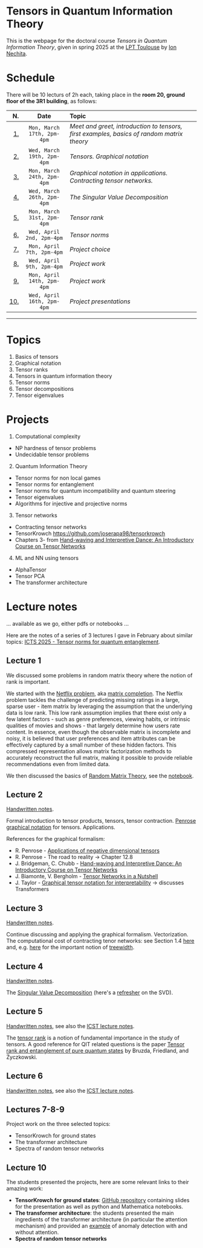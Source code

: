 # Tensors in Quantum Information Theory

This is the webpage for the doctoral course _Tensors in Quantum Information Theory_, given in spring 2025 at the [LPT Toulouse](https://lpt.univ-tlse3.fr/en/) by [Ion Nechita](https://ion.nechita.net/). 

# Schedule 
There will be 10 lecturs of 2h each, taking place in the **room 20, ground floor of the 3R1 building**, as follows: 

|N.| Date | Topic | 
| ---: | :---: | :--- | 
| [1.](#lecture-1)  | `Mon, March 17th, 2pm-4pm` | *Meet and greet, introduction to tensors, first examples, basics of random matrix theory*
| [2.](#lecture-2)  | `Wed, March 19th, 2pm-4pm` | *Tensors. Graphical notation*
| [3.](#lecture-3)  | `Mon, March 24th, 2pm-4pm` | *Graphical notation in applications. Contracting tensor networks.*
| [4.](#lecture-4)  | `Wed, March 26th, 2pm-4pm` | *The Singular Value Decomposition*
| [5.](#lecture-5)  | `Mon, March 31st, 2pm-4pm` | *Tensor rank*
| [6.](#lecture-6)  | `Wed, April 2nd, 2pm-4pm` | *Tensor norms*
| [7.](#lectures-7-8-9)  | `Mon, April 7th, 2pm-4pm` | *Project choice*
| [8.](#lectures-7-8-9)  | `Wed, April 9th, 2pm-4pm` | *Project work*
| [9.](#lectures-7-8-9)  | `Mon, April 14th, 2pm-4pm` | *Project work*
| [10.](#lecture-10) | `Wed, April 16th, 2pm-4pm` | *Project presentations*
---

# Topics
1. Basics of tensors
2. Graphical notation
3. Tensor ranks 
4. Tensors in quantum information theory 
5. Tensor norms
6. Tensor decompositions
7. Tensor eigenvalues

# Projects

1.	Computational complexity 
  - NP hardness of tensor problems
  - Undecidable tensor problems
2. Quantum Information Theory 
  - Tensor norms for non local games
  - Tensor norms for entanglement
  - Tensor norms for quantum incompatibility and quantum steering
  - Tensor eigenvalues
  - Algorithms for injective and projective norms
3. Tensor networks
  - Contracting tensor networks
  - TensorKrowch https://github.com/joserapa98/tensorkrowch
  - Chapters 3- from [Hand-waving and Interpretive Dance: An Introductory Course on Tensor Networks](https://arxiv.org/abs/1603.03039)
4. ML and NN using tensors
  - AlphaTensor
  - Tensor PCA
  - The transformer architecture


# Lecture notes
... available as we go, either pdfs or notebooks ...

Here are the notes of a series of 3 lectures I gave in February about similar topics: [ICTS 2025 - Tensor norms for quantum entanglement](https://ion.nechita.net/assets/pages/teaching/icts-2025-tensor-norms-for-quantum-entanglement.html). 

## Lecture 1

We discussed some problems in random matrix theory where the notion of rank is important. 

We started with the [Netflix problem](https://www.nytimes.com/2008/11/23/magazine/23Netflix-t.html), aka [matrix completion](https://en.wikipedia.org/wiki/Matrix_completion). The Netflix problem tackles the challenge of predicting missing ratings in a large, sparse user - item matrix by leveraging the assumption that the underlying data is low rank. This low rank assumption implies that there exist only a few latent factors - such as genre preferences, viewing habits, or intrinsic qualities of movies and shows - that largely determine how users rate content. In essence, even though the observable matrix is incomplete and noisy, it is believed that user preferences and item attributes can be effectively captured by a small number of these hidden factors. This compressed representation allows matrix factorization methods to accurately reconstruct the full matrix, making it possible to provide reliable recommendations even from limited data.

We then discussed the basics of [Random Matrix Theory](https://en.wikipedia.org/wiki/Random_matrix), see the [notebook](/assets/basics-of-RMT.ipynb). 

## Lecture 2

[Handwritten notes](/assets/graphical-notation-for-tensors.pdf).

Formal introduction to tensor products, tensors, tensor contraction. [Penrose graphical notation](https://en.wikipedia.org/wiki/Penrose_graphical_notation) for tensors. Applications. 

References for the graphical formalism: 
-  R. Penrose - [Applications of negative dimensional tensors](https://www.mscs.dal.ca/%7Eselinger/papers/graphical-bib/public/Penrose-applications-of-negative-dimensional-tensors.pdf)
-  R. Penrose - The road to reality -> Chapter 12.8
-  J. Bridgeman, C. Chubb - [Hand-waving and Interpretive Dance: An Introductory Course on Tensor Networks](https://arxiv.org/abs/1603.03039)
-  J. Biamonte, V. Bergholm - [Tensor Networks in a Nutshell](https://arxiv.org/abs/1708.00006)
-  J. Taylor - [Graphical tensor notation for interpretability](https://www.lesswrong.com/posts/BQKKQiBmc63fwjDrj/graphical-tensor-notation-for-interpretability) -> discusses Transformers

## Lecture 3

[Handwritten notes](/assets/graphical-notation-for-tensors.pdf).

Continue discussing and applying the graphical formalism. Vectorization. The computational cost of contracting tenor networks: see Section 1.4 [here](https://arxiv.org/abs/1603.03039) and, e.g. [here](https://arxiv.org/abs/quant-ph/0511069) for the important notion of [treewidth](https://en.wikipedia.org/wiki/Treewidth). 

## Lecture 4

[Handwritten notes](/assets/SVD.pdf).

The [Singular Value Decomposition](https://en.wikipedia.org/wiki/Singular_value_decomposition) (here's a [refresher](https://www-users.cse.umn.edu/~lerman/math5467/svd.pdf) on the SVD). 

## Lecture 5

[Handwritten notes](/assets/Tensor-rank.pdf), see also the [ICST lecture notes](https://ion.nechita.net/assets/pages/teaching/icts-2025-tensor-norms-for-quantum-entanglement.html).

The [tensor rank](https://en.wikipedia.org/wiki/Tensor_rank_decomposition) is a notion of fundamental importance in the study of tensors. A good reference for QIT related questions is the paper [Tensor rank and entanglement of pure quantum states](https://arxiv.org/abs/1912.06854) by Bruzda, Friedland, and Życzkowski.

## Lecture 6

[Handwritten notes](/assets/Tensor-norms.pdf), see also the [ICST lecture notes](https://ion.nechita.net/assets/pages/teaching/icts-2025-tensor-norms-for-quantum-entanglement.html).

## Lectures 7-8-9

Project work on the three selected topics:

- TensorKrowch for ground states
- The transformer architecture
- Spectra of random tensor networks

## Lecture 10

The students presented the projects, here are some relevant links to their amazing work: 

- **TensorKrowch for ground states**: [GitHub repository](https://github.com/inechita/tensors2025-project-ground-state-tensor-network) containing slides for the presentation as well as python and Mathematica notebooks. 
- **The transformer architecture**: the students presented the main ingredients of the transformer architecture (in particular the attention mechanism) and provided an [example](/assets/Trasnformer_for_anomaly_detection.ipynb) of anomaly detection with and without attention.
- **Spectra of random tensor networks**

